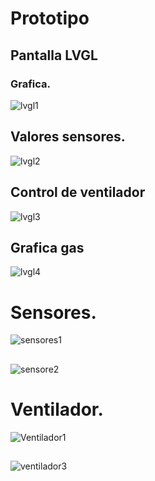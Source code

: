 # Prototipo

## Pantalla LVGL
### Grafica.
![lvgl1](https://github.com/JulioJohan/AmbiSense_IOT/assets/92689016/28a957b7-ab47-454a-a96c-6064f5b4739b)

## Valores sensores.
![lvgl2](https://github.com/JulioJohan/AmbiSense_IOT/assets/92689016/53835906-db0d-41bc-9775-ad93e06e7feb)

## Control de ventilador
![lvgl3](https://github.com/JulioJohan/AmbiSense_IOT/assets/92689016/0c0eb8dc-0d25-4b33-b707-84b27b62c9d5)

##  Grafica gas
![lvgl4](https://github.com/JulioJohan/AmbiSense_IOT/assets/92689016/63878072-a138-4a5e-a82e-6f64ac06bd64)

# Sensores.
![sensores1](https://github.com/JulioJohan/AmbiSense_IOT/assets/92689016/afab7fad-5cd0-4538-a8b6-06c5aabb0b76)

##
![sensore2](https://github.com/JulioJohan/AmbiSense_IOT/assets/92689016/a32ba152-449d-45e9-8d8c-eb193e304ac6)

# Ventilador.
![Ventilador1](https://github.com/JulioJohan/AmbiSense_IOT/assets/92689016/8eb4dead-8be6-4665-8eee-9e5d2279ba0a)

##
![ventilador3](https://github.com/JulioJohan/AmbiSense_IOT/assets/92689016/ec0d39ec-191f-4ae2-9dc2-ba02b9210273)

